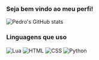 ### Seja bem vindo ao meu perfi!

![Pedro's GitHub stats](https://github-readme-stats.vercel.app/api?username=pedro543games&show_icons=true&theme=dark)

### Linguagens que uso
<div style="display: inline_block">
<img align="center" alt="Lua" src="https://img.shields.io/badge/Lua-2C2D72?style=for-the-badge&logo=lua&logoColor=white">
<img align="center" alt="HTML" src="https://img.shields.io/badge/HTML-239120?style=for-the-badge&logo=html5&logoColor=white">
<img align="center" alt="CSS" src="https://img.shields.io/badge/CSS-239120?&style=for-the-badge&logo=css3&logoColor=white">
<img align="center" alt="Python" src="https://img.shields.io/badge/Python-3776AB?style=for-the-badge&logo=python&logoColor=white">
</div>
